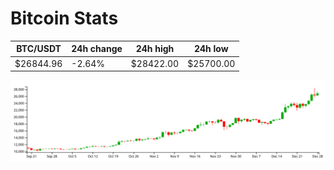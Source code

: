 # Bitcoin Stats

BTC/USDT|24h change|24h high|24h low|
|---|---|---|---|
|$26844.96|-2.64%|$28422.00|$25700.00|

<img src="./chart.svg">
